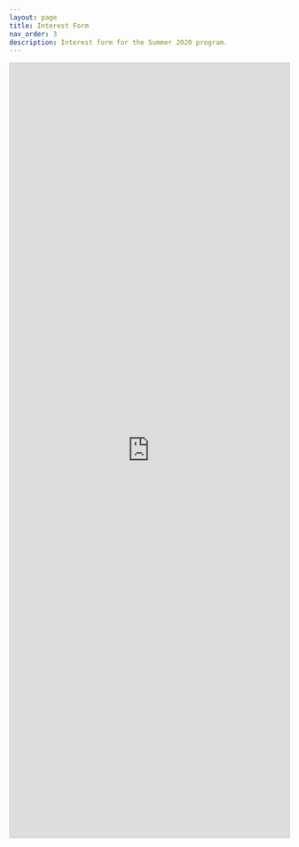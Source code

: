 ```yaml
---
layout: page
title: Interest Form
nav_order: 3
description: Interest form for the Summer 2020 program.
---
```


<div>
<script src="https://static.airtable.com/js/embed/embed_snippet_v1.js"></script><iframe class="airtable-embed airtable-dynamic-height" src="https://airtable.com/embed/shruK8ftafxqNeuWs?backgroundColor=green" frameborder="0" onmousewheel="" width="100%" height="1396" style="background: transparent; border: 1px solid #ccc;"></iframe>
</div>
